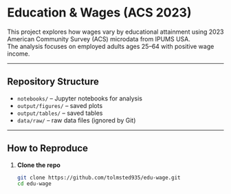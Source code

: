 # Education & Wages (ACS 2023)

This project explores how wages vary by educational attainment using 2023 American Community Survey (ACS) microdata from IPUMS USA.  
The analysis focuses on employed adults ages 25–64 with positive wage income.

---

## Repository Structure
- `notebooks/` – Jupyter notebooks for analysis  
- `output/figures/` – saved plots  
- `output/tables/` – saved tables  
- `data/raw/` – raw data files (ignored by Git)  

---

## How to Reproduce
1. **Clone the repo**  
   ```bash
   git clone https://github.com/tolmsted935/edu-wage.git
   cd edu-wage

